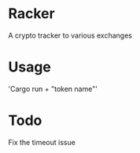# Racker
A crypto tracker to various exchanges

# Usage 
'Cargo run + "token name"'

# Todo 
Fix the timeout issue 
